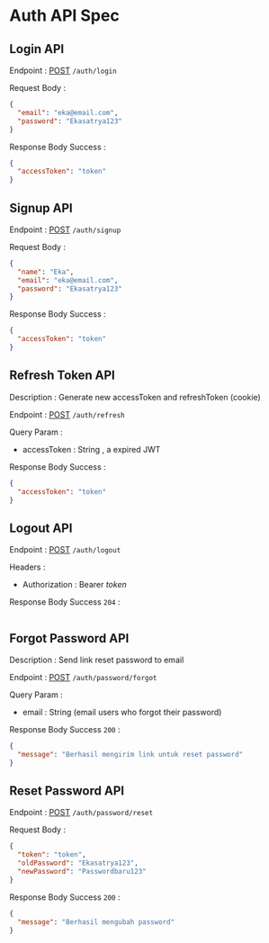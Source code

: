 # Auth API Spec

## Login API

Endpoint : [POST]() `/auth/login`

Request Body :

```json
{
  "email": "eka@email.com",
  "password": "Ekasatrya123"
}
```

Response Body Success :

```json
{
  "accessToken": "token"
}
```

## Signup  API

Endpoint : [POST]() `/auth/signup`

Request Body :

```json
{
  "name": "Eka",
  "email": "eka@email.com",
  "password": "Ekasatrya123"
}
```

Response Body Success :

```json
{
  "accessToken": "token"
}
```

## Refresh Token API

Description : Generate new accessToken and refreshToken (cookie) 

Endpoint : [POST]() `/auth/refresh`

Query Param :

- accessToken : String , a expired JWT

Response Body Success :

```json
{
  "accessToken": "token"
}
```

## Logout  API

Endpoint : [POST]() `/auth/logout`

Headers :

- Authorization : Bearer _token_

Response Body Success `204` :

```json
```

## Forgot Password API
Description : Send link reset password to email

Endpoint : [POST]() `/auth/password/forgot`

Query Param :

- email : String (email users who forgot their password)

Response Body Success `200` :

```json
{
  "message": "Berhasil mengirim link untuk reset password"
}
```

## Reset Password API

Endpoint : [POST]() `/auth/password/reset`

Request Body :

```json
{
  "token": "token",
  "oldPassword": "Ekasatrya123",
  "newPassword": "Passwordbaru123"
}
```

Response Body Success `200` :

```json
{
  "message": "Berhasil mengubah password"
}
```

